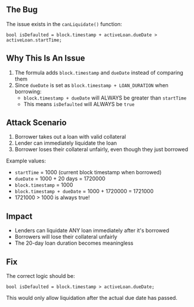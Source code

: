 ## The Bug

The issue exists in the `canLiquidate()` function:

```solidity
bool isDefaulted = block.timestamp + activeLoan.dueDate > activeLoan.startTime;
```

## Why This Is An Issue

1. The formula adds `block.timestamp` and `dueDate` instead of comparing them
2. Since `dueDate` is set as `block.timestamp + LOAN_DURATION` when borrowing:
   - `block.timestamp + dueDate` will ALWAYS be greater than `startTime`
   - This means `isDefaulted` will ALWAYS be `true`

## Attack Scenario

1. Borrower takes out a loan with valid collateral
2. Lender can immediately liquidate the loan
3. Borrower loses their collateral unfairly, even though they just borrowed

Example values:
- `startTime` = 1000 (current block timestamp when borrowed)
- `dueDate` = 1000 + 20 days = 1720000
- `block.timestamp` = 1000
- `block.timestamp + dueDate` = 1000 + 1720000 = 1721000
- 1721000 > 1000 is always true!

## Impact

- Lenders can liquidate ANY loan immediately after it's borrowed
- Borrowers will lose their collateral unfairly
- The 20-day loan duration becomes meaningless

## Fix

The correct logic should be:

```solidity
bool isDefaulted = block.timestamp > activeLoan.dueDate;
```

This would only allow liquidation after the actual due date has passed. 
